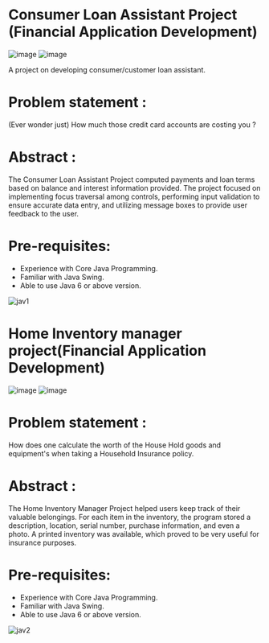 # Consumer Loan Assistant Project (Financial Application Development)
![image](https://user-images.githubusercontent.com/86942586/178886452-07c7587c-d466-4e58-9364-9cbfe9f8fd78.png) 
![image](https://user-images.githubusercontent.com/86942586/178886769-50a3669b-8b7a-486b-b488-47463d6b1463.png)

A project on developing consumer/customer loan assistant.
# Problem statement : 
(Ever wonder just) How much those credit card accounts are costing you ?

# Abstract : 
The Consumer Loan Assistant Project computed payments and loan terms based on balance and interest information provided. The project focused on implementing focus traversal among controls, performing input validation to ensure accurate data entry, and utilizing message boxes to provide user feedback to the user.


# Pre-requisites:
* Experience with Core Java Programming.
* Familiar with Java Swing.
* Able to use Java 6 or above version.

![jav1](https://user-images.githubusercontent.com/86942586/178886031-1666d3b9-1836-4207-8745-c9625d54d333.png)


# Home Inventory manager project(Financial Application Development)
![image](https://user-images.githubusercontent.com/86942586/178888209-61190cd9-03b9-49db-85cf-97d5e1f40bf2.png)
![image](https://user-images.githubusercontent.com/86942586/178888223-23c78806-9b12-43c2-b426-a8d3935c7c27.png)

# Problem statement : 
How does one calculate the worth of the House Hold goods and equipment's when taking a Household Insurance policy.

# Abstract : 
The Home Inventory Manager Project helped users keep track of their valuable belongings. For each item in the inventory, the program stored a description, location, serial number, purchase information, and even a photo. A printed inventory was available, which proved to be very useful for insurance purposes.
# Pre-requisites:
* Experience with Core Java Programming.
* Familiar with Java Swing.
* Able to use Java 6 or above version.

![jav2](https://user-images.githubusercontent.com/86942586/178882704-9fe2f6db-652b-40de-a30d-f28557d032b2.jpg)
